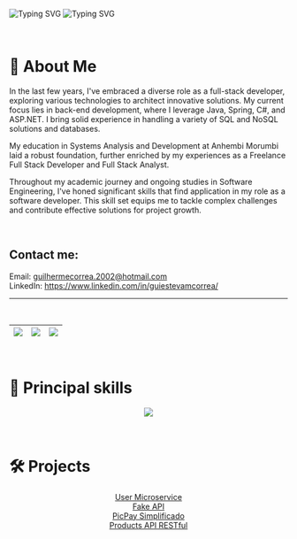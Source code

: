 ![Typing SVG](https://readme-typing-svg.herokuapp.com/?font=Goldman&size=35&pause=2000&color=8BE8FDFF&center=true&vCenter=true&width=1000&lines=Welcome+to+my+GitHub+Profile!;)
![Typing SVG](https://readme-typing-svg.herokuapp.com/?font=Goldman&size=35&pause=2000&color=8BE8FDFF&center=true&vCenter=true&width=1000&lines=My+name+is+Guilherme;)

<br>

# 🚀 About Me
In the last few years, I've embraced a diverse role as a full-stack developer, exploring various technologies to architect innovative solutions. My current focus lies in back-end development, where I leverage Java, Spring, C#, and ASP.NET. I bring solid experience in handling a variety of SQL and NoSQL solutions and databases.

My education in Systems Analysis and Development at Anhembi Morumbi laid a robust foundation, further enriched by my experiences as a Freelance Full Stack Developer and Full Stack Analyst.

Throughout my academic journey and ongoing studies in Software Engineering, I've honed significant skills that find application in my role as a software developer. This skill set equips me to tackle complex challenges and contribute effective solutions for project growth.

<br/>

## Contact me: 
Email: guilhermecorrea.2002@hotmail.com  <br/>
LinkedIn: https://www.linkedin.com/in/guiestevamcorrea/

<hr>
<br>

  | ![](http://github-profile-summary-cards.vercel.app/api/cards/stats?username=GuiEstevamCorrea&theme=nord_dark) | ![](http://github-profile-summary-cards.vercel.app/api/cards/repos-per-language?username=GuiEstevamCorrea&hide=Html&theme=nord_dark) | ![](http://github-profile-summary-cards.vercel.app/api/cards/most-commit-language?username=GuiEstevamCorrea&theme=nord_dark) |
| :-: | :-: | :-: |

<br>

# 🌱 Principal skills

<p align="center">
  <a href="https://skillicons.dev">
    <img src="https://skillicons.dev/icons?i=java,spring,cs,dotnet,angular,ts,nodejs,docker,postgres,mongodb,linux,idea&theme=dark" />
  </a>
</p>

<br>
   
# 🛠️ Projects

<p align="center">
  <a href="https://github.com/GuiEstevamCorrea/User_Microservice">
   User Microservice 
  </a> <br/>
  <a href="https://github.com/GuiEstevamCorrea/Fake_API">
    Fake API
  </a> <br>
    <a href="https://github.com/GuiEstevamCorrea/PicPay_Simplificado">
    PicPay Simplificado
  </a> <br>
    <a href="https://github.com/GuiEstevamCorrea/products_API_RESTful">
    Products API RESTful
  </a>
</p>

